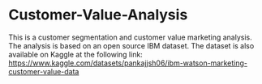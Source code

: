 # Customer-Value-Analysis

This is a customer segmentation and customer value marketing analysis. The analysis is based on an open source IBM dataset. The dataset is also available on Kaggle at the following link: https://www.kaggle.com/datasets/pankajjsh06/ibm-watson-marketing-customer-value-data
